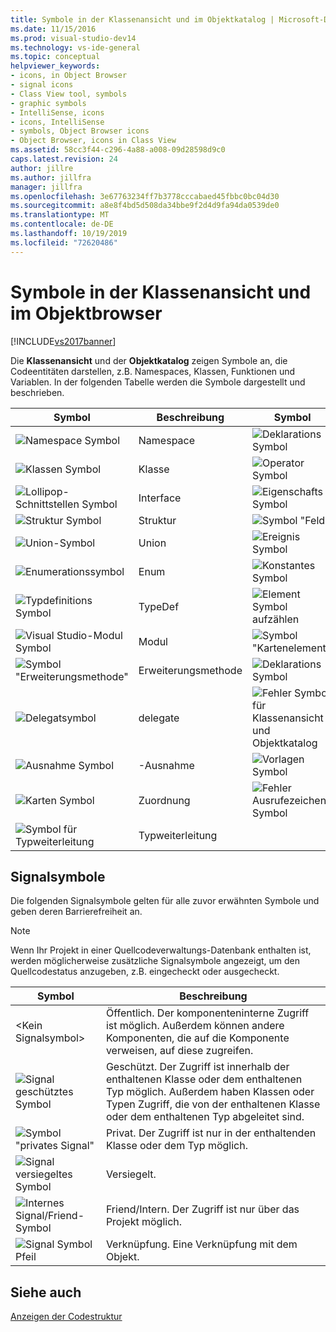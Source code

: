 ```yaml
---
title: Symbole in der Klassenansicht und im Objektkatalog | Microsoft-Dokumentation
ms.date: 11/15/2016
ms.prod: visual-studio-dev14
ms.technology: vs-ide-general
ms.topic: conceptual
helpviewer_keywords:
- icons, in Object Browser
- signal icons
- Class View tool, symbols
- graphic symbols
- IntelliSense, icons
- icons, IntelliSense
- symbols, Object Browser icons
- Object Browser, icons in Class View
ms.assetid: 58cc3f44-c296-4a88-a008-09d28598d9c0
caps.latest.revision: 24
author: jillre
ms.author: jillfra
manager: jillfra
ms.openlocfilehash: 3e67763234ff7b3778cccabaed45fbbc0bc04d30
ms.sourcegitcommit: a8e8f4bd5d508da34bbe9f2d4d9fa94da0539de0
ms.translationtype: MT
ms.contentlocale: de-DE
ms.lasthandoff: 10/19/2019
ms.locfileid: "72620486"
---
```

# <a name="class-view-and-object-browser-icons"></a>Symbole in der Klassenansicht und im Objektbrowser
[!INCLUDE[vs2017banner](../includes/vs2017banner.md)]

Die **Klassenansicht** und der **Objektkatalog** zeigen Symbole an, die Codeentitäten darstellen, z.B. Namespaces, Klassen, Funktionen und Variablen. In der folgenden Tabelle werden die Symbole dargestellt und beschrieben.

|Symbol|Beschreibung|Symbol|Beschreibung|
|----------|-----------------|----------|-----------------|
|![Namespace Symbol](../ide/media/vxnamespace-icon.gif "vxNamespace_Icon")|Namespace|![Deklarations Symbol](../ide/media/vxmethod-icon.gif "vxMethod_Icon")|Methode oder Funktion|
|![Klassen Symbol](../ide/media/vxclass-icon.gif "vxClass_Icon")|Klasse|![Operator Symbol](../ide/media/vxoperator-icon.gif "vxOperator_Icon")|Operator|
|![Lollipop-Schnittstellen Symbol](../ide/media/vxinterface-icon.gif "vxInterface_Icon")|Interface|![Eigenschafts Symbol](../ide/media/vxproperty-icon.gif "vxProperty_Icon")|property|
|![Struktur Symbol](../ide/media/vxstruct-icon.gif "vxStruct_Icon")|Struktur|![Symbol "Feld"](../ide/media/vxfield-icon.gif "vxField_Icon")|Feld oder Variable|
|![Union-Symbol](../ide/media/vxunion-icon.gif "vxUnion_Icon")|Union|![Ereignis Symbol](../ide/media/vxevent-icon.gif "vxEvent_Icon")|event|
|![Enumerationssymbol](../ide/media/vxenum-icon.gif "vxEnum_Icon")|Enum|![Konstantes Symbol](../ide/media/vxconstant-icon.gif "vxConstant_Icon")|Konstante|
|![Typdefinitions Symbol](../ide/media/vxtypedef-icon.gif "vxTypeDef_Icon")|TypeDef|![Element Symbol aufzählen](../ide/media/vxenumitem-icon.gif "vxEnumItem_Icon")|Enum-Element|
|![Visual Studio-Modul Symbol](../ide/media/vxmodule-icon.gif "vxModule_Icon")|Modul|![Symbol "Kartenelement"](../ide/media/vxmapitem-icon.gif "vxMapItem_Icon")|Zuordnungselement|
|![Symbol "Erweiterungsmethode"](../ide/media/extensionmethod.gif "Extensionmethod")|Erweiterungsmethode|![Deklarations Symbol](../ide/media/vxmethod-icon.gif "vxMethod_Icon")|Externe Deklaration|
|![Delegatsymbol](../ide/media/vxdelegate-icon.gif "vxDelegate_Icon")|delegate|![Fehler Symbol für Klassenansicht und Objektkatalog](../ide/media/erroricon.gif "Erroricon")|Fehler|
|![Ausnahme Symbol](../ide/media/vxexception-icon.gif "vxException_Icon")|-Ausnahme|![Vorlagen Symbol](../ide/media/vxtemplate-icon.gif "vxTemplate_Icon")|Vorlage|
|![Karten Symbol](../ide/media/vxmap-icon.gif "vxMap_Icon")|Zuordnung|![Fehler Ausrufezeichen-Symbol](../ide/media/vxerror-icon.gif "vxError_Icon")|Unbekannt|
|![Symbol für Typweiterleitung](../ide/media/ob-type-forward.gif "ob_type_forward")|Typweiterleitung|||

## <a name="signal-icons"></a>Signalsymbole
 Die folgenden Signalsymbole gelten für alle zuvor erwähnten Symbole und geben deren Barrierefreiheit an.

> [!NOTE]
> Wenn Ihr Projekt in einer Quellcodeverwaltungs-Datenbank enthalten ist, werden möglicherweise zusätzliche Signalsymbole angezeigt, um den Quellcodestatus anzugeben, z.B. eingecheckt oder ausgecheckt.

|Symbol|Beschreibung|
|----------|-----------------|
|\<Kein Signalsymbol>|Öffentlich. Der komponenteninterne Zugriff ist möglich. Außerdem können andere Komponenten, die auf die Komponente verweisen, auf diese zugreifen.|
|![Signal geschütztes Symbol](../ide/media/vxsignal-icon-key.gif "vxSignal_Icon_Key")|Geschützt. Der Zugriff ist innerhalb der enthaltenen Klasse oder dem enthaltenen Typ möglich. Außerdem haben Klassen oder Typen Zugriff, die von der enthaltenen Klasse oder dem enthaltenen Typ abgeleitet sind.|
|![Symbol "privates Signal"](../ide/media/vxsignal-icon-lock.gif "vxSignal_Icon_Lock")|Privat. Der Zugriff ist nur in der enthaltenden Klasse oder dem Typ möglich.|
|![Signal versiegeltes Symbol](../ide/media/vxsignal-icon-envelope.gif "vxSignal_Icon_Envelope")|Versiegelt.|
|![Internes Signal&#47;Friend-Symbol](../ide/media/vxsignal-icon-diamond.gif "vxSignal_Icon_Diamond")|Friend/Intern. Der Zugriff ist nur über das Projekt möglich.|
|![Signal Symbol Pfeil](../ide/media/vxsignal-icon-arrow.gif "vxSignal_Icon_Arrow")|Verknüpfung. Eine Verknüpfung mit dem Objekt.|

## <a name="see-also"></a>Siehe auch
 [Anzeigen der Codestruktur](../ide/viewing-the-structure-of-code.md)
